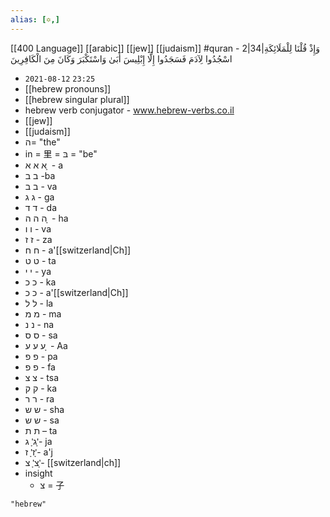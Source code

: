 ```yaml
---
alias: [✡,]
---
```

[[400 Language]] [[arabic]] [[jew]] [[judaism]]
#quran - 2|34|وَإِذْ قُلْنَا لِلْمَلَائِكَةِ اسْجُدُوا لِآدَمَ فَسَجَدُوا إِلَّا إِبْلِيسَ أَبَىٰ وَاسْتَكْبَرَ وَكَانَ مِنَ الْكَافِرِينَ

- `2021-08-12` `23:25`
- [[hebrew pronouns]]
- [[hebrew singular plural]]
- hebrew verb conjugator - www.hebrew-verbs.co.il
- [[jew]]
- [[judaism]]
- ה= "the"
- in = 里 = בּ = "be"
- א א א ָ - a 
- ב ב -ba
- ב ב - va
-  ג ג - ga
-  ד ד - da
-  ה ה ה ָ - ha
-  ו ו - va
-  ז ז - za
-  ח ח - a'[[switzerland|Ch]]
-  ט ט - ta
-  י י - ya
-  כ כ - ka
-  כ כ - a'[[switzerland|Ch]]
-  ל ל - la
-  מ מ - ma
-  נ נ - na
-  ס ס - sa
-  ע ע ע ָ - Aa
-  פ פ - pa
-  פ פ - fa
-  צ צ - tsa
-  ק ק - ka
-  ר ר - ra
-  ש ש - sha
-  ש ש - sa
-  ת ת – ta
-  ג'ָ ג'ָ- ja
-  ז'ָ ז'ָ- a'j
-  צ'ָ צ'ָ- [[switzerland|ch]]
- insight
	- צ = 子
```query 2022-06-02 18:31
"hebrew"
```